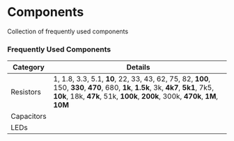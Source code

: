 # Components
 Collection of frequently used components

### Frequently Used Components 

|  Category  |  Details  |
|  ---  |  ---  |
|  Resistors  |  1, 1.8, 3.3, 5.1, __10__, 22, 33, 43, 62, 75, 82, __100__, 150, __330__, __470__, 680, __1k__, __1.5k__, 3k, __4k7__, __5k1__, 7k5, __10k__, 18k, __47k__, 51k, __100k__, __200k__, 300k, __470k__, __1M__, __10M__ |
|  Capacitors  |  |
|  LEDs  |  |